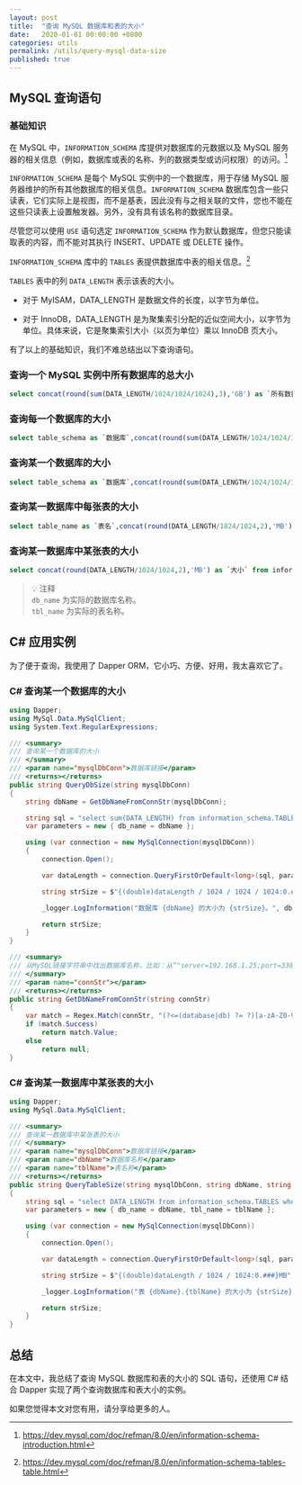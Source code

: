 ```yaml
---
layout: post
title:  "查询 MySQL 数据库和表的大小"
date:   2020-01-01 00:00:00 +0800
categories: utils
permalink: /utils/query-mysql-data-size
published: true
---
```


## MySQL 查询语句

### 基础知识

在 MySQL 中，`INFORMATION_SCHEMA` 库提供对数据库的元数据以及 MySQL 服务器的相关信息（例如，数据库或表的名称、列的数据类型或访问权限）的访问。[^schema]

`INFORMATION_SCHEMA` 是每个 MySQL 实例中的一个数据库，用于存储 MySQL 服务器维护的所有其他数据库的相关信息。`INFORMATION_SCHEMA` 数据库包含一些只读表，它们实际上是视图，而不是基表，因此没有与之相关联的文件，您也不能在这些只读表上设置触发器。另外，没有具有该名称的数据库目录。

尽管您可以使用 `USE` 语句选定 `INFORMATION_SCHEMA` 作为默认数据库，但您只能读取表的内容，而不能对其执行 INSERT、UPDATE 或 DELETE 操作。

[^schema]: <https://dev.mysql.com/doc/refman/8.0/en/information-schema-introduction.html>

`INFORMATION_SCHEMA` 库中的 `TABLES` 表提供数据库中表的相关信息。[^tables]

`TABLES` 表中的列 `DATA_LENGTH` 表示该表的大小。

- 对于 MyISAM，DATA_LENGTH 是数据文件的长度，以字节为单位。

- 对于 InnoDB，DATA_LENGTH 是为聚集索引分配的近似空间大小，以字节为单位。具体来说，它是聚集索引大小（以页为单位）乘以 InnoDB 页大小。

[^tables]: <https://dev.mysql.com/doc/refman/8.0/en/information-schema-tables-table.html>

有了以上的基础知识，我们不难总结出以下查询语句。

### 查询一个 MySQL 实例中所有数据库的总大小

```sql
select concat(round(sum(DATA_LENGTH/1024/1024/1024),3),'GB') as `所有数据库的总大小` from information_schema.TABLES;
```

### 查询每一个数据库的大小

```sql
select table_schema as `数据库`,concat(round(sum(DATA_LENGTH/1024/1024/1024),3),'GB') as `大小` from information_schema.TABLES group by table_schema;
```

### 查询某一个数据库的大小

```sql
select table_schema as `数据库`,concat(round(sum(DATA_LENGTH/1024/1024/1024),3),'GB') as `大小` from information_schema.TABLES where table_schema='db_name';
```

### 查询某一数据库中每张表的大小

```sql
select table_name as `表名`,concat(round(DATA_LENGTH/1024/1024,2),'MB') as `大小` from information_schema.TABLES where table_schema='db_name';
```

### 查询某一数据库中某张表的大小

```sql
select concat(round(DATA_LENGTH/1024/1024,2),'MB') as `大小` from information_schema.TABLES where table_schema='db_name' and table_name='tbl_name';
```

> 💡 注释  
> `db_name` 为实际的数据库名称。  
> `tbl_name` 为实际的表名称。

## C# 应用实例

为了便于查询，我使用了 Dapper ORM，它小巧、方便、好用，我太喜欢它了。

### C# 查询某一个数据库的大小

```csharp
using Dapper;
using MySql.Data.MySqlClient;
using System.Text.RegularExpressions;

/// <summary>
/// 查询某一个数据库的大小
/// </summary>
/// <param name="mysqlDbConn">数据库链接</param>
/// <returns></returns>
public string QueryDbSize(string mysqlDbConn)
{
    string dbName = GetDbNameFromConnStr(mysqlDbConn);

    string sql = "select sum(DATA_LENGTH) from information_schema.TABLES where table_schema=@db_name;";
    var parameters = new { db_name = dbName };

    using (var connection = new MySqlConnection(mysqlDbConn))
    {
        connection.Open();

        var dataLength = connection.QueryFirstOrDefault<long>(sql, parameters);

        string strSize = $"{(double)dataLength / 1024 / 1024 / 1024:0.###}GB";

        _logger.LogInformation("数据库 {dbName} 的大小为 {strSize}。", dbName, strSize);

        return strSize;
    }
}

/// <summary>
/// 从MySQL链接字符串中找出数据库名称，比如：从“"server=192.168.1.25;port=3306;userid=myuid;password=z89ld895;database=mydbname;charset=utf8;"” 中找出 mydbname
/// </summary>
/// <param name="connStr"></param>
/// <returns></returns>
public string GetDbNameFromConnStr(string connStr)
{
    var match = Regex.Match(connStr, "(?<=(database|db) ?= ?)[a-zA-Z0-9]+(?=;)");
    if (match.Success)
        return match.Value;
    else
        return null;
}
```

### C# 查询某一数据库中某张表的大小

```csharp
using Dapper;
using MySql.Data.MySqlClient;

/// <summary>
/// 查询某一数据库中某张表的大小
/// </summary>
/// <param name="mysqlDbConn">数据库链接</param>
/// <param name="dbName">数据库名称</param>
/// <param name="tblName">表名称</param>
/// <returns></returns>
public string QueryTableSize(string mysqlDbConn, string dbName, string tblName)
{
    string sql = "select DATA_LENGTH from information_schema.TABLES where table_schema=@db_name and table_name=@tbl_name;";
    var parameters = new { db_name = dbName, tbl_name = tblName };

    using (var connection = new MySqlConnection(mysqlDbConn))
    {
        connection.Open();

        var dataLength = connection.QueryFirstOrDefault<long>(sql, parameters);

        string strSize = $"{(double)dataLength / 1024 / 1024:0.###}MB";

        _logger.LogInformation("表 {dbName}.{tblName} 的大小为 {strSize}。", dbName, tblName, strSize);

        return strSize;
    }
}
```

## 总结

在本文中，我总结了查询 MySQL 数据库和表的大小的 SQL 语句，还使用 C# 结合 Dapper 实现了两个查询数据库和表大小的实例。

如果您觉得本文对您有用，请分享给更多的人。
